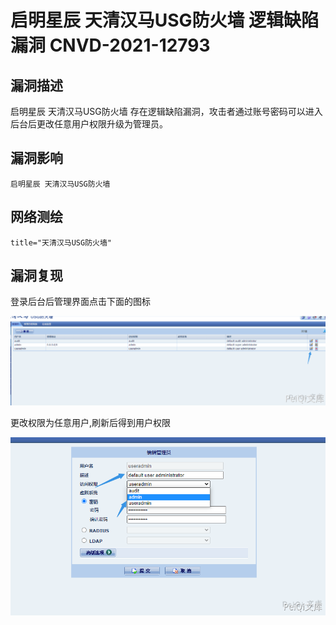 # 

# 启明星辰 天清汉马USG防火墙 逻辑缺陷漏洞 CNVD-2021-12793

## 漏洞描述

启明星辰 天清汉⻢USG防⽕墙 存在逻辑缺陷漏洞，攻击者通过账号密码可以进入后台后更改任意用户权限升级为管理员。

## 漏洞影响

```
启明星辰 天清汉马USG防火墙
```

## 网络测绘

```
title="天清汉马USG防火墙"
```

## 漏洞复现

登录后台后管理界面点击下面的图标

![](./images/202202162255701.png)

更改权限为任意用户,刷新后得到用户权限

![](./images/202202162255073.png)
